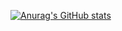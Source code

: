 [![Anurag's GitHub stats](https://github-readme-stats.vercel.app/api?username=ericmwangii&count_private=true&show_icons=true&theme=onedark)](https://github.com/anuraghazra/github-readme-stats)

<!---
ericmwangii/ericmwangii is a ✨ special ✨ repository because its `README.md` (this file) appears on your GitHub profile.
You can click the Preview link to take a look at your changes.
--->
